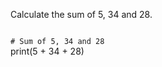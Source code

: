 Calculate the sum of 5, 34 and 28.

<codeblock language="python" type="exercise" testMode="fixedInput">
<code>
# Sum of 5, 34 and 28
</code>

<solution>
print(5 + 34 + 28)
</solution>
</codeblock>
